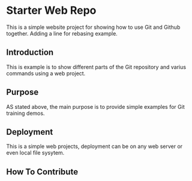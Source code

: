 # Starter Web Repo

This is a simple website project for 
showing how to use Git and Github together. Adding a line for rebasing example.

## Introduction

This is example is to show different parts
of the Git repository and varius commands 
using a web project.

## Purpose

AS stated above, the main purpose is to
provide simple examples for Git training
demos.

## Deployment

This is a simple web projects, deployment
can be on any web server or even local
file sysytem.

## How To Contribute